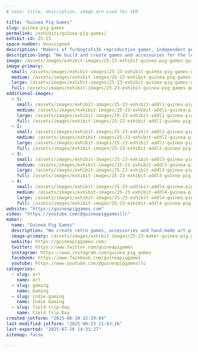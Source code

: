 ```yaml
---
# note: title, description, image are used for SEO

title: "Guinea Pig Games"
slug: guinea-pig-games
permalink: /exhibits/guinea-pig-games/
exhibit-id: 25-23
space-number: Unassigned
description: "Makers of Turbografx16 reproduction games, independent publisher and creator of handmade accessories"
description-long: "We build and create games and accessories for the legendary Turbografx 16 gaming console. We also sell, make accessories and hand made art to enhance your retro gaming collection!"
image: /assets/images/exhibit-images/25-23-exhibit-guinea-pig-games-guinea-pig-games-llc-logo-v2-2576-large.png
image-primary: 
  small: /assets/images/exhibit-images/25-23-exhibit-guinea-pig-games-guinea-pig-games-llc-logo-v2-2576-small.png
  medium: /assets/images/exhibit-images/25-23-exhibit-guinea-pig-games-guinea-pig-games-llc-logo-v2-2576-medium.png
  large: /assets/images/exhibit-images/25-23-exhibit-guinea-pig-games-guinea-pig-games-llc-logo-v2-2576-large.png
  full: /assets/images/exhibit-images/25-23-exhibit-guinea-pig-games-guinea-pig-games-llc-logo-v2-2576-full.png
additional-images: 
  - 1:
    small: /assets/images/exhibit-images/25-23-exhibit-addl1-guinea-pig-games-img-7942-small.jpeg
    medium: /assets/images/exhibit-images/25-23-exhibit-addl1-guinea-pig-games-img-7942-medium.jpeg
    large: /assets/images/exhibit-images/25-23-exhibit-addl1-guinea-pig-games-img-7942-large.jpeg
    full: /assets/images/exhibit-images/25-23-exhibit-addl1-guinea-pig-games-img-7942-full.jpeg
  - 2:
    small: /assets/images/exhibit-images/25-23-exhibit-addl2-guinea-pig-games-img-7941-small.jpeg
    medium: /assets/images/exhibit-images/25-23-exhibit-addl2-guinea-pig-games-img-7941-medium.jpeg
    large: /assets/images/exhibit-images/25-23-exhibit-addl2-guinea-pig-games-img-7941-large.jpeg
    full: /assets/images/exhibit-images/25-23-exhibit-addl2-guinea-pig-games-img-7941-full.jpeg
  - 3:
    small: /assets/images/exhibit-images/25-23-exhibit-addl3-guinea-pig-games-img-7879-small.jpeg
    medium: /assets/images/exhibit-images/25-23-exhibit-addl3-guinea-pig-games-img-7879-medium.jpeg
    large: /assets/images/exhibit-images/25-23-exhibit-addl3-guinea-pig-games-img-7879-large.jpeg
    full: /assets/images/exhibit-images/25-23-exhibit-addl3-guinea-pig-games-img-7879-full.jpeg
  - 4:
    small: /assets/images/exhibit-images/25-23-exhibit-addl4-guinea-pig-games-img-6874-small.jpeg
    medium: /assets/images/exhibit-images/25-23-exhibit-addl4-guinea-pig-games-img-6874-medium.jpeg
    large: /assets/images/exhibit-images/25-23-exhibit-addl4-guinea-pig-games-img-6874-large.jpeg
    full: /assets/images/exhibit-images/25-23-exhibit-addl4-guinea-pig-games-img-6874-full.jpeg
website: "https://guineapiggames.com"
video: "https://youtube.com/@guineapiggamesllc"
maker: 
  name: "Guinea Pig Games"
  description: "We create retro games, accessories and hand made art pieces to enhance your retro gaming collections."
  image-primary: /assets/images/exhibit-images/25-23-maker-guinea-pig-games-guinea-pig-games-llc-logo-v2-medium.png
  website: https://guineapiggames.com/
  twitter: https://www.twitter.com/guineapigames
  instagram: https://www.instagram.com/guinea_pig_games
  facebook: https://www.facebook.com/guineapiggames
  youtube: https://www.youtube.com/@guineapiggamesllc
categories: 
  - slug: art
    name: Art
  - slug: gaming
    name: Gaming
  - slug: indie-gaming
    name: Indie Gaming
  - slug: field-trip-day
    name: Field Trip Day
created-jotform: "2025-06-10 22:19:04"
last-modified-jotform: "2025-06-23 21:03:26"
last-exported: "2025-07-26 14:33:27"
sitemap: false

---
```

